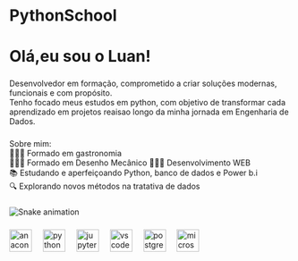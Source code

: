 # PythonSchool

<h1 align="left">Olá,eu sou o Luan!</h1>

###

<p align="left">Desenvolvedor em formação, comprometido a criar soluções modernas, funcionais e com propósito.<br>Tenho focado meus estudos em python, com objetivo de transformar cada aprendizado em projetos reaisao longo da minha jornada em Engenharia de Dados.</p>

###

<p align="left">Sobre mim:<br>🧑🏼‍🍳 Formado em gastronomia<br>👨🏼‍💻 Formado em Desenho Mecânico 👨🏼‍💻  Desenvolvimento WEB<br>📚 Estudando e aperfeiçoando Python, banco de dados e Power b.i<br>🔍 Explorando novos métodos na tratativa de dados</p>

###

<img src="https://raw.githubusercontent.com/LuanMoraes-lab/LuanMoraes-lab/output/snake.svg" alt="Snake animation" />

###

<div align="left">
  <img src="https://cdn.jsdelivr.net/gh/devicons/devicon/icons/anaconda/anaconda-original.svg" height="40" alt="anaconda logo"  />
  <img width="12" />
  <img src="https://cdn.jsdelivr.net/gh/devicons/devicon/icons/python/python-original.svg" height="40" alt="python logo"  />
  <img width="12" />
  <img src="https://cdn.jsdelivr.net/gh/devicons/devicon/icons/jupyter/jupyter-original.svg" height="40" alt="jupyter logo"  />
  <img width="12" />
  <img src="https://cdn.jsdelivr.net/gh/devicons/devicon/icons/vscode/vscode-original.svg" height="40" alt="vscode logo"  />
  <img width="12" />
  <img src="https://cdn.jsdelivr.net/gh/devicons/devicon/icons/postgresql/postgresql-original.svg" height="40" alt="postgresql logo"  />
  <img width="12" />
  <img src="https://cdn.jsdelivr.net/gh/devicons/devicon/icons/microsoftsqlserver/microsoftsqlserver-plain.svg" height="40" alt="microsoftsqlserver logo"  />
</div>

###

